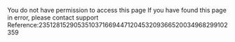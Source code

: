 You do not have permission to access this page If you have found this page in error, please contact support Reference:2351281529053510371669447120453209366520034968299102359